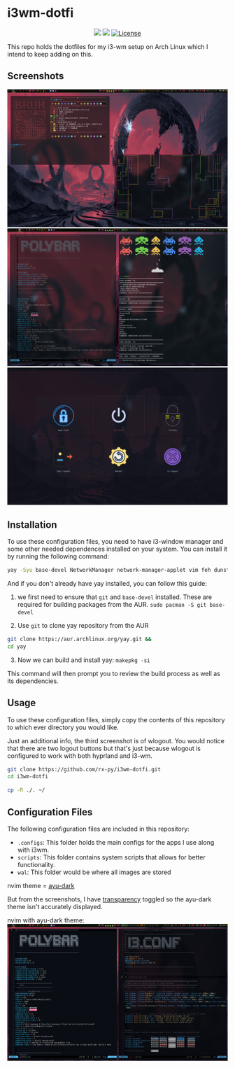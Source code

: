 # i3wm-dotfi


<div  align="center">
  
[![](https://img.shields.io/github/stars/rx-py/i3wm-dotfi?style=for-the-badge&logo=github&color=83c5be&logoColor=D9E0EE&labelColor=252733)](https://github.com/rx-py/i3wm-dotfi.git)
[![](https://img.shields.io/github/last-commit/rx-py/i3wm-dotfi?style=for-the-badge&color=006d77&logoColor=D9E0EE&labelColor=252733)](https://github.com/rx-py/i3wm-dotfi.git)
<a href="https://github.com/rx-py/i3wm-dotfi/blob/main/LICENSE">
    <img alt="License" src="https://img.shields.io/github/license/rx-py/i3wm-dotfi?style=for-the-badge&logo=github&color=1d3557&logoColor=D9E0EE&labelColor=252733"/>
</a>
</div>

This repo holds the dotfiles for my i3-wm setup on Arch Linux which I intend to keep adding on this.



## Screenshots
![Screenshot](wal/i3screen.png)
![Screenshot](wal/page2.png)
![Screenshot](wal/wlogout.png)


## Installation

To use these configuration files, you need to have i3-window manager and some other needed dependences installed on your system. You can install it by running the following command:

```bash
yay -Syu base-devel NetworkManager network-manager-applet vim feh dunst zsh pamixer playerctl brightnessctl kitty neofetch thunar rofi ranger pulseaudio alsa-utils git firefox xrander pavucontrol nitrogen polybar sddm gtop flameshot firewalld eza cbonsai-git duf cava bluez-utils bluez blueman bitwarden asciiquarium --noconfirm --needed
```

And if you don't already have yay installed, you can follow this guide:
1. we first need to ensure that ```git``` and ```base-devel``` installed. These are required for building packages from the AUR.
```sudo pacman -S git base-devel```

2. Use ```git``` to clone yay repository from the AUR
```bash
git clone https://aur.archlinux.org/yay.git &&
cd yay
```

3.  Now we can build and install yay:
```makepkg -si```

This command will then prompt you to review the build process as well as its dependencies.



## Usage

To use these configuration files, simply copy the contents of this repository to which ever directory you would like.

Just an additional info, the third screenshot is of wlogout. You would notice that there are two logout buttons but that's just because wlogout is configured to work with both hyprland and i3-wm.



```bash
git clone https://github.com/rx-py/i3wm-dotfi.git 
cd i3wm-dotfi
```

```bash
cp -R ./. ~/
```

## Configuration Files

The following configuration files are included in this repository:

- `.configs`: This folder holds the main configs for the apps I use along with i3wm.
- `scripts`: This folder contains system scripts that allows for better functionality.
- `wal`: This folder would be where all images are stored



nvim theme = [ayu-dark](https://github.com/Shatur/neovim-ayu)

But from the screenshots, I have [transparency](https://github.com/xiyaowong/transparent.nvim) toggled so the ayu-dark theme isn't accurately displayed.


nvim with ayu-dark theme:
![Screenshot](wal/nvim-ayu.png)
